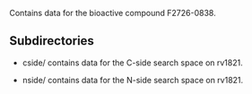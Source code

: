 Contains data for the bioactive compound F2726-0838.

## Subdirectories

- cside/ contains data for the C-side search space on rv1821.

- nside/ contains data for the N-side search space on rv1821.

